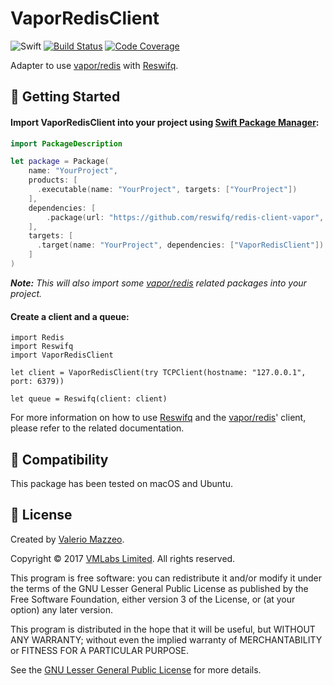 # VaporRedisClient

![Swift](https://img.shields.io/badge/swift-4.0-brightgreen.svg)
[![Build Status](https://api.travis-ci.org/reswifq/redis-client-vapor.svg?branch=master)](https://travis-ci.org/reswifq/redis-client-vapor)
[![Code Coverage](https://codecov.io/gh/reswifq/redis-client-vapor/branch/master/graph/badge.svg)](https://codecov.io/gh/reswifq/redis-client-vapor)

Adapter to use [vapor/redis](https://github.com/vapor/redis) with [Reswifq](https://github.com/reswifq/reswifq).

## 🏁 Getting Started

#### Import VaporRedisClient into your project using [Swift Package Manager](https://swift.org/package-manager):

``` swift
import PackageDescription

let package = Package(
    name: "YourProject",
    products: [
      .executable(name: "YourProject", targets: ["YourProject"])
    ],
    dependencies: [
        .package(url: "https://github.com/reswifq/redis-client-vapor", .upToNextMajor(from: "1.1.0"))
    ],
    targets: [
      .target(name: "YourProject", dependencies: ["VaporRedisClient"])
    ]
)
```

_**Note:** This will also import some [vapor/redis](https://github.com/vapor/redis) related packages into your project._

#### Create a client and a queue:

```
import Redis
import Reswifq
import VaporRedisClient

let client = VaporRedisClient(try TCPClient(hostname: "127.0.0.1", port: 6379))

let queue = Reswifq(client: client)
```

For more information on how to use [Reswifq](https://github.com/reswifq/reswifq) and the [vapor/redis](https://github.com/vapor/redis)' client, please refer to the related documentation.

## 🔧 Compatibility

This package has been tested on macOS and Ubuntu.

## 📖 License

Created by [Valerio Mazzeo](https://github.com/valeriomazzeo).

Copyright © 2017 [VMLabs Limited](https://www.vmlabs.it). All rights reserved.

This program is free software: you can redistribute it and/or modify
it under the terms of the GNU Lesser General Public License as published by
the Free Software Foundation, either version 3 of the License, or
(at your option) any later version.

This program is distributed in the hope that it will be useful,
but WITHOUT ANY WARRANTY; without even the implied warranty of
MERCHANTABILITY or FITNESS FOR A PARTICULAR PURPOSE.

See the [GNU Lesser General Public License](http://www.gnu.org/licenses) for more details.
